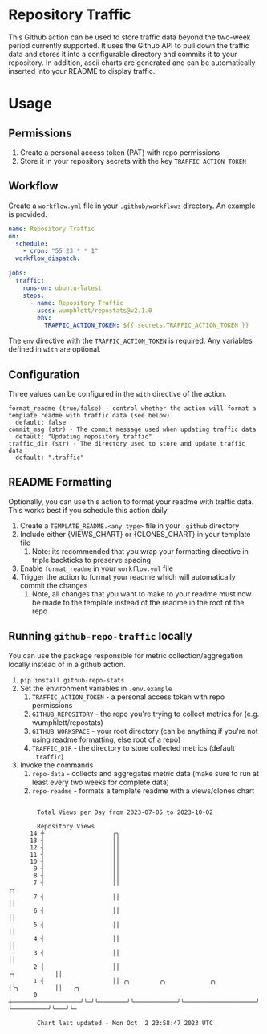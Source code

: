 # Repository Traffic

This Github action can be used to store traffic data beyond the two-week period currently supported.
It uses the Github API to pull down the traffic data and stores it into a configurable directory and commits it to your 
repository. In addition, ascii charts are generated and can be automatically inserted into your README to display traffic.

# Usage
## Permissions
1. Create a personal access token (PAT) with repo permissions
2. Store it in your repository secrets with the key `TRAFFIC_ACTION_TOKEN`

## Workflow
Create a `workflow.yml` file in your `.github/workflows` directory. An example is provided.

```yaml
name: Repository Traffic
on:
  schedule:
    - cron: "55 23 * * 1"
  workflow_dispatch:

jobs:
  traffic:
    runs-on: ubuntu-latest
    steps:
      - name: Repository Traffic
        uses: wumphlett/repostats@v2.1.0
        env:
          TRAFFIC_ACTION_TOKEN: ${{ secrets.TRAFFIC_ACTION_TOKEN }}
```
The `env` directive with the `TRAFFIC_ACTION_TOKEN` is required. Any variables defined in `with` are optional.

## Configuration
Three values can be configured in the `with` directive of the action.
```
format_readme (true/false) - control whether the action will format a template readme with traffic data (see below)
  default: false
commit_msg (str) - The commit message used when updating traffic data
  default: "Updating repository traffic"
traffic_dir (str) - The directory used to store and update traffic data
  default: ".traffic"
```

## README Formatting
Optionally, you can use this action to format your readme with traffic data. This works best if you schedule this action
daily.

1. Create a `TEMPLATE_README.<any type>` file in your `.github` directory
2. Include either {VIEWS_CHART} or {CLONES_CHART} in your template file
   1. Note: its recommended that you wrap your formatting directive in triple backticks to preserve spacing
3. Enable `format_readme` in your `workflow.yml` file
4. Trigger the action to format your readme which will automatically commit the changes
   1. Note, all changes that you want to make to your readme must now be made to the template instead of the readme in the root of the repo

## Running `github-repo-traffic` locally
You can use the package responsible for metric collection/aggregation locally instead of in a github action.

1. `pip install github-repo-stats`
2. Set the environment variables in `.env.example`
   1. `TRAFFIC_ACTION_TOKEN` - a personal access token with repo permissions
   2. `GITHUB_REPOSITORY` - the repo you're trying to collect metrics for (e.g. wumphlett/repostats)
   3. `GITHUB_WORKSPACE` - your root directory (can be anything if you're not using readme formatting, else root of a repo)
   4. `TRAFFIC_DIR` - the directory to store collected metrics (default `.traffic`)
3. Invoke the commands
   1. `repo-data` - collects and aggregates metric data (make sure to run at least every two weeks for complete data)
   2. `repo-readme` - formats a template readme with a views/clones chart

```

        Total Views per Day from 2023-07-05 to 2023-10-02

        Repository Views
      14 ┼                   ╭╮
      13 ┤                   ││
      12 ┤                   ││
      11 ┤                   ││
      10 ┤                   ││
       9 ┤                   ││
       8 ┤                   ││
       7 ┤                   ││                                                            ╭╮
       7 ┤                   ││                                                            ││
       6 ┤                   ││                                                            ││
       5 ┤                   ││                                                            ││
       4 ┤                   ││                                                            ││
       3 ┤                   ││                                                            ││
       2 ┤                   ││                                               ╭╮           ││
       1 ┤                   ││ ╭╮        ╭╮            ╭╮                    │╰╮          ││   ╭╮
       0 ┼───────────────────╯╰─╯╰────────╯╰────────────╯╰────────────────────╯ ╰──────────╯╰───╯╰─

        Chart last updated - Mon Oct  2 23:58:47 2023 UTC
        
```
